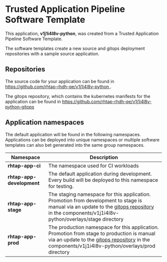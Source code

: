 # Trusted Application Pipeline Software Template

This application, **v1j1i4l8v-python**, was created from a Trusted Application Pipeline Software Template.

The software templates create a new source and gitops deployment repositories with a sample source application. 

## Repositories

The source code for your application can be found in [https://github.com/rhtap-rhdh-qe/v1j1i4l8v-python ](https://github.com/rhtap-rhdh-qe/v1j1i4l8v-python ).
 
The gitops repository, which contains the kubernetes manifests for the application can be found in 
[https://github.com/rhtap-rhdh-qe/v1j1i4l8v-python-gitops ](https://github.com/rhtap-rhdh-qe/v1j1i4l8v-python-gitops ) 

## Application namespaces 

The default application will be found in the following namespaces. Applications can be deployed into unique namespaces or multiple software templates can also bet generated into the same group namespaces.  

|  Namespace   |  Description   |  
| -------- | -------- |
| **rhtap-app-ci** | The namespace used for CI workloads |
| **rhtap-app-development** | The default application during development. Every build will be deployed to this namespace for testing. |
| **rhtap-app-stage** | The staging namespace for this application. Promotion from development to stage is manual via an update to the [gitops repository](https://github.com/rhtap-rhdh-qe/v1j1i4l8v-python-gitops ) in the components/v1j1i4l8v-python/overlays/stage directory |
| **rhtap-app-prod** | The production namespace for this application. Promotion from stage to production is manual via an update to the [gitops repository](https://github.com/rhtap-rhdh-qe/v1j1i4l8v-python-gitops ) in the components/v1j1i4l8v-python/overlays/prod directory |